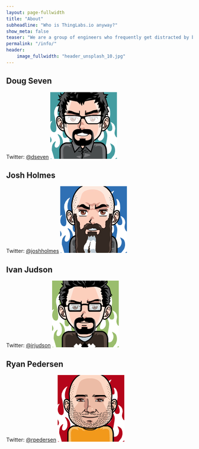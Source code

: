 ```yaml
---
layout: page-fullwidth
title: "About"
subheadline: "Who is ThingLabs.io anyway?"
show_meta: false
teaser: "We are a group of engineers who frequently get distracted by blinking lights and shiney objects."
permalink: "/info/"
header:
    image_fullwidth: "header_unsplash_10.jpg"
---
```


## Doug Seven

Twitter: [@dseven](https://twitter.com/dseven)
<img src="../images/author_doug.png"/>

## Josh Holmes

Twitter: [@joshholmes](https://twitter.com/joshholmes)
<img src="../images/author_josh.png"/>

## Ivan Judson

Twitter: [@irjudson](https://twitter.com/irjudson)
<img src="../images/author_ivan.png"/>

## Ryan Pedersen

Twitter: [@rpedersen](https://twitter.com/rpedersen)
<img src="../images/author_ryan.png"/>

